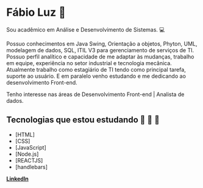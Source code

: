 # Fábio Luz 👋


Sou acadêmico em Análise e Desenvolvimento de Sistemas. 💻

Possuo conhecimentos em Java Swing, Orientação a objetos, Phyton, UML, modelagem de dados, SQL, ITIL V3 para gerenciamento de serviços de TI.
Possuo perfil analítico e capacidade de me adaptar às mudanças, trabalho em equipe, experiência no setor industrial e tecnologia mecânica. 
Atualmente trabalho como estagiário de TI tendo como principal tarefa, suporte ao usuário. 
E em paralelo venho estudando e me dedicando ao desenvolvimento Front-end.

Tenho interesse nas áreas de Desenvolvimento Front-end | Analista de dados.


## Tecnologias que estou estudando  🚀 🚀 🚀

- [HTML]
- [CSS]
- [JavaScript]
- [Node.js]
- [REACTJS]
- [handlebars]


**[LinkedIn](https://www.linkedin.com/in/fabiooluz/)**


